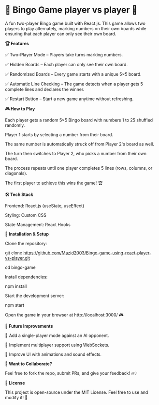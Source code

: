 # 🎉 Bingo Game player vs player 🎉

A fun two-player Bingo game built with React.js. This game allows two players to play alternately, marking numbers on their own boards while ensuring that each player can only see their own board.

**🏆 Features**

✅ Two-Player Mode – Players take turns marking numbers.

✅ Hidden Boards – Each player can only see their own board.

✅ Randomized Boards – Every game starts with a unique 5×5 board.

✅ Automatic Line Checking – The game detects when a player gets 5 complete lines and declares the winner.

✅ Restart Button – Start a new game anytime without refreshing.

**🎮 How to Play**

Each player gets a random 5×5 Bingo board with numbers 1 to 25 shuffled randomly.

Player 1 starts by selecting a number from their board.

The same number is automatically struck off from Player 2's board as well.

The turn then switches to Player 2, who picks a number from their own board.

The process repeats until one player completes 5 lines (rows, columns, or diagonals).

The first player to achieve this wins the game! 🏆

**🛠️ Tech Stack**

Frontend: React.js (useState, useEffect)

Styling: Custom CSS

State Management: React Hooks

**🚀 Installation & Setup**

Clone the repository:

git clone https://github.com/Mazid2003/Bingo-game-using-react-player-vs-player.git

cd bingo-game

Install dependencies:

npm install

Start the development server:

npm start

Open the game in your browser at http://localhost:3000/ 🎮

**🎯 Future Improvements**

🔹 Add a single-player mode against an AI opponent.

🔹 Implement multiplayer support using WebSockets.

🔹 Improve UI with animations and sound effects.

**💬 Want to Collaborate?**

Feel free to fork the repo, submit PRs, and give your feedback! 🔥💡

**📜 License**

This project is open-source under the MIT License. Feel free to use and
modify it! 🚀

